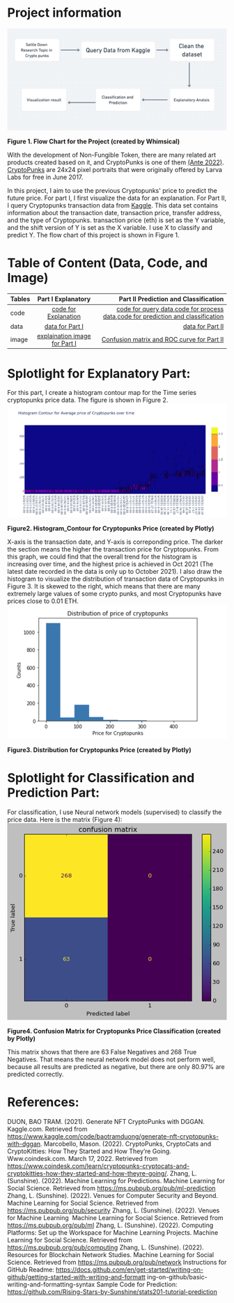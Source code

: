 # Project information
![image](https://github.com/SunYutongAmber/portfolio/blob/main/Problem_set2/image/Flowchart.png)

**Figure 1. Flow Chart for the Project (created by Whimsical)**

With the development of Non-Fungible Token, there are many related art products created based on it, and CryptoPunks is one of them [(Ante 2022)](https://www.tandfonline.com/doi/abs/10.1080/10438599.2022.2119564). [CryptoPunks](https://www.coindesk.com/learn/cryptopunks-cryptocats-and-cryptokitties-how-they-started-and-how-theyre-going/) are 24x24 pixel portraits that were originally offered by Larva Labs for free in June 2017. 

In this project, I aim to use the previous Cryptopunks' price to predict the future price. 
For part I, I first visualize the data for an explanation.
For Part II, I query Cryptopunks transaction data from [Kaggle](https://www.kaggle.com/code/baotramduong/generate-nft-cryptopunks-with-dggan). This data set contains information about the transaction date, transaction price, transfer address, and the type of Cryptopunks. transaction price (eth) is set as the Y variable, and the shift version of Y is set as the X variable. I use X to classify and predict Y. The flow chart of this project is shown in Figure 1.

# Table of Content (Data, Code, and Image)


| Tables        | Part I Explanatory           | Part II Prediction and Classification   |
| ------------- |:-------------:| -----:|
| code        | [code for Explanation](https://github.com/SunYutongAmber/portfolio/blob/main/Problem_set2/code/Explanatory_Cryptopunks_Data_Analysis.ipynb) | [code for query data](https://github.com/SunYutongAmber/portfolio/blob/main/Problem_set2/code/Query_CryptoPunks_Data_yutong_sun.ipynb),[code for process data](https://github.com/SunYutongAmber/portfolio/blob/main/Problem_set2/code/Process_Cryptopunk_Data_Prepare_X_and_Y_for_Classification_and_Regressions.ipynb),[code for prediction and classification](https://github.com/SunYutongAmber/portfolio/blob/main/Problem_set2/code/Analyze_Cryptopunks_Data_Machine_Learning_for_Predicting_Market_Congestion.ipynb) |
| data        | [data for Part I](https://github.com/SunYutongAmber/portfolio/blob/main/Problem_set2/data/queried_cryptopunks_data.csv)      |   [data for Part II](https://github.com/SunYutongAmber/portfolio/tree/main/Problem_set2/data) |
| image      | [explaination image for Part I](https://github.com/SunYutongAmber/portfolio/blob/main/Problem_set2/image/Histogram_Contour%20plot%20for%20Cryptopunks%20average%20price.png)     |  [Confusion matrix and ROC curve for Part II](https://github.com/SunYutongAmber/portfolio/tree/main/Problem_set2/image) |


# Splotlight for Explanatory Part:
For this part, I create a histogram contour map for the Time series cryptopunks price data. The figure is shown in Figure 2.
![image](https://github.com/SunYutongAmber/portfolio/blob/main/Problem_set2/image/Histogram_Contour%20plot%20for%20Cryptopunks%20average%20price.png) 

**Figure2. Histogram_Contour for Cryptopunks Price (created by Plotly)** 

X-axis is the transaction date, and Y-axis is correponding price. The darker the section means the higher the transaction price for Cryptopunks. From this graph, we could find that the overall trend for the histogram is increasing over time, and the highest price is achieved in Oct 2021 (The latest date recorded in the data is only up to October 2021). I also draw the histogram to visualize the distribution of transaction data of Cryptopunks in Figure 3. It is skewed to the right, which means that there are many extremely large values of some crypto punks, and most Cryptopunks have prices close to 0.01 ETH.
![image](https://github.com/SunYutongAmber/portfolio/blob/main/Problem_set2/image/distribution%20of%20cryptopunks%20price.png) 

**Figure3. Distribution for Cryptopunks Price (created by Plotly)**


# Splotlight for Classification and Prediction Part:
For classification, I use Neural network models (supervised) to classify the price data. Here is the matrix (Figure 4): 
![image](https://github.com/SunYutongAmber/portfolio/blob/main/Problem_set2/image/confusion%20matrix%20for%20classification.png) 

**Figure4. Confusion Matrix for Cryptopunks Price Classification (created by Plotly)**

This matrix shows that there are 63 False Negatives and 268 True Negatives. That means the neural network model does not perform well, because all results are predicted as negative, but there are only 80.97% are predicted correctly.


# References:
DUON, BAO TRAM. (2021). Generate NFT CryptoPunks with DGGAN. Kaggle.com. Retrieved from 
https://www.kaggle.com/code/baotramduong/generate-nft-cryptopunks-with-dggan.
Marcobello, Mason. (2022). CryptoPunks, CryptoCats and CryptoKitties: How They Started and How They’re Going. Www.coindesk.com. March 17, 2022. Retrieved from https://www.coindesk.com/learn/cryptopunks-cryptocats-and-cryptokitties-how-they-started-and-how-theyre-going/.
Zhang, L. (Sunshine). (2022). Machine Learning for Predictions. Machine Learning for Social
Science. Retrieved from https://ms.pubpub.org/pub/ml-prediction
Zhang, L. (Sunshine). (2022). Venues for Computer Security and Beyond. Machine Learning for
Social Science. Retrieved from https://ms.pubpub.org/pub/security
Zhang, L. (Sunshine). (2022). Venues for Machine Learning&nbsp; Machine Learning for
Social Science. Retrieved from https://ms.pubpub.org/pub/ml
Zhang, L. (Sunshine). (2022). Computing Platforms: Set up the Workspace for Machine
Learning Projects. Machine Learning for Social Science. Retrieved from
https://ms.pubpub.org/pub/computing
Zhang, L. (Sunshine). (2022). Resources for Blockchain Network Studies. Machine Learning for
Social Science. Retrieved from https://ms.pubpub.org/pub/network
Instructions for GitHub Readme:
https://docs.github.com/en/get-started/writing-on-github/getting-started-with-writing-and-formatt
ing-on-github/basic-writing-and-formatting-syntax
Sample Code for Prediction:
https://github.com/Rising-Stars-by-Sunshine/stats201-tutorial-prediction
